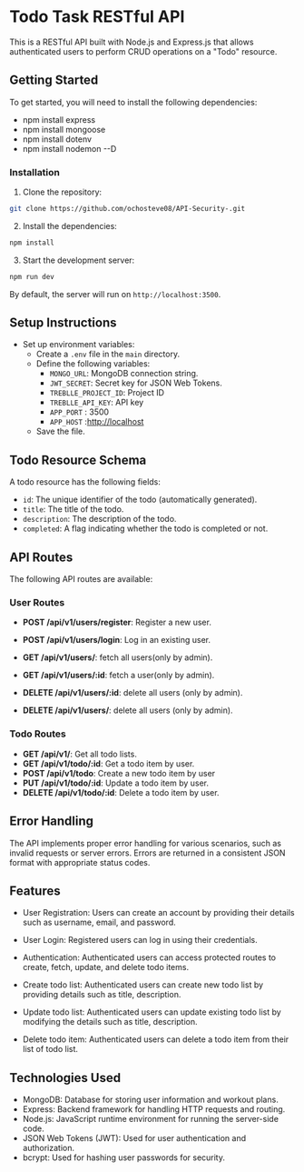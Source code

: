 # Todo Task RESTful API

This is a  RESTful API built with Node.js and Express.js that allows authenticated users to perform CRUD operations on a "Todo" resource.

## Getting Started

To get started, you will need to install the following dependencies:

- npm install express
- npm install mongoose
- npm install dotenv
- npm install nodemon --D

### Installation

1. Clone the repository:

```bash
git clone https://github.com/ochosteve08/API-Security-.git
```

2. Install the dependencies:

```bash
npm install
```

3. Start the development server:

```bash
npm run dev
```

By default, the server will run on `http://localhost:3500`.

## Setup Instructions

- Set up environment variables:
  - Create a `.env` file in the `main` directory.
  - Define the following variables:
    - `MONGO_URL`: MongoDB connection string.
    - `JWT_SECRET`: Secret key for JSON Web Tokens.
    - `TREBLLE_PROJECT_ID`: Project ID
    - `TREBLLE_API_KEY`: API key
    - `APP_PORT` : 3500
    - `APP_HOST` :<http://localhost>
  - Save the file.

## Todo Resource Schema

A todo resource has the following fields:

- `id`: The unique identifier of the todo (automatically generated).
- `title`: The title of the todo.
- `description`: The description of the todo.
- `completed`: A flag indicating whether the todo is completed or not.

## API Routes

The following API routes are available:

### User Routes

- **POST /api/v1/users/register**: Register a new user.
- **POST /api/v1/users/login**: Log in an existing user.

- **GET /api/v1/users/**: fetch all users(only by admin).

- **GET /api/v1/users/:id**: fetch a user(only by admin).

- **DELETE /api/v1/users/:id**: delete all users (only by admin).

- **DELETE /api/v1/users/**: delete all users (only by admin).

### Todo Routes

- **GET /api/v1/**: Get all todo lists.
- **GET /api/v1/todo/:id**: Get a todo item by user.
- **POST /api/v1/todo**: Create a new todo item by user
- **PUT /api/v1/todo/:id**: Update a todo item by user.
- **DELETE /api/v1/todo/:id**: Delete a todo item by user.

## Error Handling

The API implements proper error handling for various scenarios, such as invalid requests or server errors. Errors are returned in a consistent JSON format with appropriate status codes.

## Features

- User Registration: Users can create an account by providing their details such as username, email, and password.
- User Login: Registered users can log in using their credentials.

- Authentication: Authenticated users can access protected routes to create, fetch, update, and delete todo items.

- Create todo list: Authenticated users can create new todo list by providing details such as title, description.

- Update todo list: Authenticated users can update existing todo list by modifying the details such as title, description.

- Delete todo item: Authenticated users can delete a todo item from their list of todo list.

## Technologies Used

- MongoDB: Database for storing user information and workout plans.
- Express: Backend framework for handling HTTP requests and routing.
- Node.js: JavaScript runtime environment for running the server-side code.
- JSON Web Tokens (JWT): Used for user authentication and authorization.
- bcrypt: Used for hashing user passwords for security.
